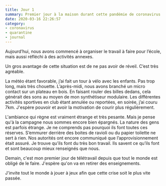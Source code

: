 ```yaml
---
title: Jour 1
summary: Premier jour à la maison durant cette pandémie de coronavirus 
date: 2020-03-16 22:26:57
category:
- coronavirus
- quarantine
- journal
---
```


Aujourd’hui, nous avons commencé à organiser le travail à faire pour l’école, mais aussi réfléchi à des activités annexes.

Un gros avantage de cette situation est de ne pas avoir de réveil. C’est très agréable.

La météo étant favorable, j’ai fait un tour à vélo avec les enfants. Pas trop long, mais très chouette.
L’après-midi, nous avons branché un micro contact sur un plateau en bois. En faisant rouler des billes dedans, cela générait des sons au moyen de mon synthétiseur modulaire.
Les différentes activités sportives en club étant annulée ou reportées, en soirée, j’ai couru 7km. J'espère pouvoir et avoir la motivation de courir plus régulièrement.

L'ambiance qui règne est vraiment étrange et très pesante. Mais je pense qu'à la campagne nous sommes encore bien épargnés.
La nature des gens est parfois étrange. Je ne comprends pas pourquoi ils font toutes ces réserves. S’emmurer derrière des boites de ravioli ou du papier toilette ne sert à rien. Nos autorités ont encore communiqué que l’approvisionnement était assuré. Je trouve qu’ils font du très bon travail. Ils savent ce qu’ils font et sont beaucoup mieux renseignés que nous.

Demain, c'est mon premier jour de télétravail depuis que tout le monde est obligé de le faire. J'espère qu'on va en retirer des enseignements.

J'invite tout le monde à jouer à jeux afin que cette crise soit le plus vite passée.
